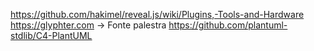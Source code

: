 https://github.com/hakimel/reveal.js/wiki/Plugins,-Tools-and-Hardware
https://glyphter.com -> Fonte palestra
https://github.com/plantuml-stdlib/C4-PlantUML